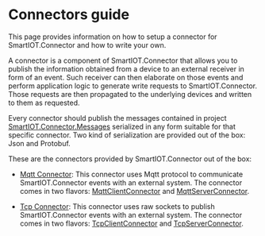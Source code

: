 # Connectors guide

This page provides information on how to setup a connector for SmartIOT.Connector and how to write your own.

A connector is a component of SmartIOT.Connector that allows you to publish the information obtained from a device to an external receiver in form of an event.
Such receiver can then elaborate on those events and perform application logic to generate write requests to SmartIOT.Connector. Those requests are then propagated to the underlying devices and written to them as requested.

Every connector should publish the messages contained in project [SmartIOT.Connector.Messages](../Core/SmartIOT.Connector.Messages/README.md) serialized in any form suitable for that specific connector. Two kind of serialization are provided out of the box: Json and Protobuf.

These are the connectors provided by SmartIOT.Connector out of the box:

 - [Mqtt Connector](../Connectors/SmartIOT.Connector.Mqtt/README.md):
  This connector uses Mqtt protocol to communicate SmartIOT.Connector events with an external system. The connector comes in two flavors: [MqttClientConnector](../Connectors/SmartIOT.Connector.Mqtt/Client/MqttClientConnector.cs) and [MqttServerConnector](../Connectors/SmartIOT.Connector.Mqtt/Server/MqttServerConnector.cs).
  
 - [Tcp Connector](../Connectors/SmartIOT.Connector.Tcp/README.md):
  This connector uses raw sockets to publish SmartIOT.Connector events with an external system. The connector comes in two flavors: [TcpClientConnector](../Connectors/SmartIOT.Connector.Tcp/Client/TcpClientConnector.cs) and [TcpServerConnector](../Connectors/SmartIOT.Connector.Tcp/Server/TcpServerConnector.cs).
